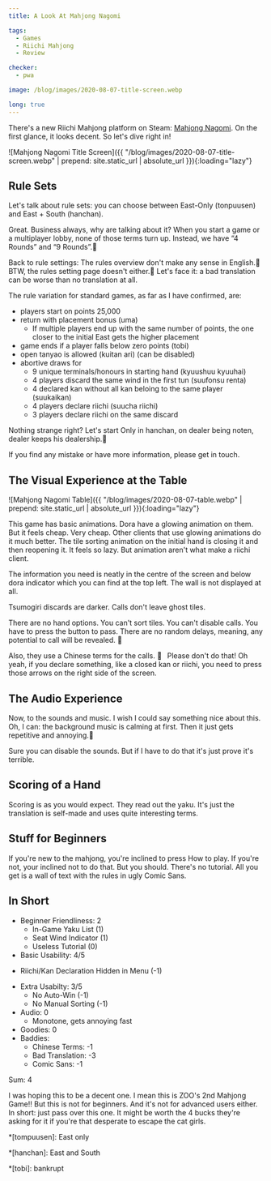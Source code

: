 ```yaml
---
title: A Look At Mahjong Nagomi

tags:
  - Games
  - Riichi Mahjong
  - Review

checker:
  - pwa

image: /blog/images/2020-08-07-title-screen.webp

long: true
---
```


There's a new Riichi Mahjong platform on Steam: [Mahjong Nagomi](https://store.steampowered.com/app/1356180/Mahjong_Nagomi/).
On the first glance, it looks decent. So let's dive right in!
<!--more-->

![Mahjong Nagomi Title Screen]({{ "/blog/images/2020-08-07-title-screen.webp" | prepend: site.static_url | absolute_url }}){:loading="lazy"}

## Rule Sets

Let's talk about rule sets: you can choose between East-Only (tonpuusen) and
East&nbsp;+&nbsp;South (hanchan).

Great. Business always, why are talking about it?
When you start a game or a multiplayer lobby, none of those terms turn up.
Instead, we have “4 Rounds” and “9 Rounds”.🤮

Back to rule settings:
The rules overview don't make any sense in English.🤮
BTW, the rules setting page doesn't either.🤮
Let's face it: a bad translation can be worse than no translation at all.

The rule variation for standard games, as far as I have confirmed, are:

- players start on points 25,000
- return with placement bonus (uma)
  - If multiple players end up with the same number of points, the one closer to the initial East gets the higher placement
- game ends if a player falls below zero points (tobi)
- open tanyao is allowed (kuitan ari) (can be disabled)
- abortive draws for
  - 9 unique terminals/honours in starting hand (kyuushuu kyuuhai)
  - 4 players discard the same wind in the first tun (suufonsu renta)
  - 4 declared kan without all kan beloing to the same player (suukaikan)
  - 4 players declare riichi (suucha riichi)
  - 3 players declare riichi on the same discard

Nothing strange right? Let's start
Only in hanchan, on dealer being noten, dealer keeps his dealership.🤮

If you find any mistake or have more information, please get in touch.

## The Visual Experience at the Table

![Mahjong Nagomi Table]({{ "/blog/images/2020-08-07-table.webp" | prepend: site.static_url | absolute_url }}){:loading="lazy"}

This game has basic animations. Dora have a glowing animation on them.
But it feels cheap. Very cheap.
Other clients that use glowing animations do it much better.
The tile sorting animation on the initial hand is closing it and then reopening it.
It feels so lazy. But animation aren't what make a riichi client.

The information you need is neatly in the centre of the screen and below dora indicator which you can find at the top left. The wall is not displayed at all.

Tsumogiri discards are darker. Calls don't leave ghost tiles.

There are no hand options. You can't sort tiles. You can't disable calls.
You have to press the button to pass. There are no random delays, meaning, any potential to call will be revealed. 🤮

Also, they use a Chinese terms for the calls. 🤮&ensp;
Please don't do that!
Oh yeah, if you declare something, like a closed kan or riichi, you need to press those arrows on the right side of the screen.

## The Audio Experience

Now, to the sounds and music.
I wish I could say something nice about this.
Oh, I can: the background music is calming at first.
Then it just gets repetitive and annoying.🤮

Sure you can disable the sounds.
But if I have to do that it's just prove it's terrible.

## Scoring of a Hand

Scoring is as you would expect.
They read out the yaku.
It's just the translation is self-made and uses quite interesting terms.

## Stuff for Beginners

If you're new to the mahjong, you're inclined to press How to play.
If you're not, your inclined not to do that.
But you should.
There's no tutorial.
All you get is a wall of text with the rules in ugly Comic Sans.

## In Short

- Beginner Friendliness: 2
  * In-Game Yaku List (1)
  * Seat Wind Indicator (1)
  * Useless Tutorial (0)
-  Basic Usability: 4/5
  * Riichi/Kan Declaration Hidden in Menu (-1)
- Extra Usabilty: 3/5
  * No Auto-Win (-1)
  * No Manual Sorting (-1)
- Audio: 0
  * Monotone, gets annoying fast
- Goodies: 0
- Baddies:
  * Chinese Terms: -1
  * Bad Translation: -3
  * Comic Sans: -1

Sum: 4

I was hoping this to be a decent one.
I mean this is ZOO's 2nd Mahjong Game!!
But this is not for beginners.
And it's not for advanced users either.
In short: just pass over this one.
It might be worth the 4 bucks they're asking for it if you're that desperate to escape the cat girls.

*[tompuusen]: East only

*[hanchan]: East and South

*[tobi]: bankrupt
